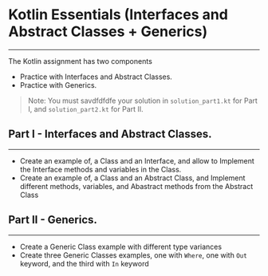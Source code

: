 # Kotlin Essentials (Interfaces and Abstract Classes + Generics)
---
The Kotlin assignment has two components
- Practice with Interfaces and Abstract Classes.
- Practice with Generics.

> Note: You must savdfdfdfe your solution in `solution_part1.kt` for Part I, and `solution_part2.kt` for Part II.

## Part I - Interfaces and Abstract Classes.
---
- Create an example of, a Class and an Interface, and allow to Implement the Interface methods and variables in the Class.
- Create an example of, a Class and an Abstract Class, and Implement different methods, variables, and Abastract methods from the Abstract Class

## Part II - Generics.
---
- Create a Generic Class example with different type variances
- Create three Generic Classes examples, one with `Where`, one with `Out` keyword, and the third with `In` keyword
